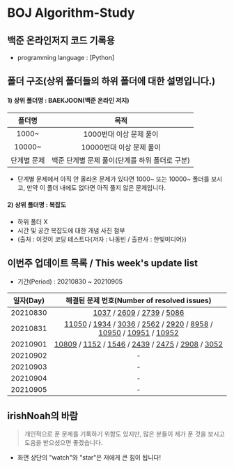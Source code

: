 # BOJ Algorithm-Study


## 백준 온라인저지 코드 기록용
* programming language : [Python]


## 폴더 구조(상위 폴더들의 하위 폴더에 대한 설명입니다.)
#### 1) 상위 폴더명 : BAEKJOON(백준 온라인 저지)

|   폴더명   |                      목적                       |     
| :------: | :-----------------------------------------------:|
| 1000~ |                1000번대 이상 문제 풀이                |
| 10000~ |              10000번대 이상 문제 풀이                |
| 단계별 문제 |   백준 단계별 문제 풀이(단계를 하위 폴더로 구분)   | 

* 단계별 문제에서 아직 안 올라온 문제가 있다면 1000~ 또는 10000~ 폴더를 보시고, 만약 이 폴더 내에도 없다면 아직 풀지 않은 문제입니다.

#### 2) 상위 폴더명 : 복잡도
- 하위 폴더 X
- 시간 및 공간 복잡도에 대한 개념 사진 첨부
- (출처 : 이것이 코딩 테스트다{저자 : 나동빈 / 출판사 : 한빛미디어})

## 이번주 업데이트 목록 / This week's update list
- 기간(Period) : 20210830 ~ 20210905

|   일자(Day)   |                   해결된 문제 번호(Number of resolved issues)                      |  
| :------: | :-----------------------------------------------:|
| 20210830 | [1037](https://github.com/irishNoah/Algorithm-Study/blob/main/BAEKJOON(%EB%B0%B1%EC%A4%80%20%EC%98%A8%EB%9D%BC%EC%9D%B8%20%EC%A0%80%EC%A7%80)/1000%EB%B2%88~/1037.py) / [2609](https://github.com/irishNoah/Algorithm-Study/blob/main/BAEKJOON(%EB%B0%B1%EC%A4%80%20%EC%98%A8%EB%9D%BC%EC%9D%B8%20%EC%A0%80%EC%A7%80)/1000%EB%B2%88~/2609.py) / [2739](https://github.com/irishNoah/Algorithm-Study/blob/main/BAEKJOON(%EB%B0%B1%EC%A4%80%20%EC%98%A8%EB%9D%BC%EC%9D%B8%20%EC%A0%80%EC%A7%80)/1000%EB%B2%88~/2739.py) / [5086](https://github.com/irishNoah/Algorithm-Study/blob/main/BAEKJOON(%EB%B0%B1%EC%A4%80%20%EC%98%A8%EB%9D%BC%EC%9D%B8%20%EC%A0%80%EC%A7%80)/1000%EB%B2%88~/5086.py)|
|  20210831  |  [11050](https://github.com/irishNoah/Algorithm-Study/blob/main/BAEKJOON(%EB%B0%B1%EC%A4%80%20%EC%98%A8%EB%9D%BC%EC%9D%B8%20%EC%A0%80%EC%A7%80)/10000%EB%B2%88~/11050(%EC%9D%B4%ED%95%AD%20%EA%B3%84%EC%88%98%201).py) / [1934](https://github.com/irishNoah/Algorithm-Study/blob/main/BAEKJOON(%EB%B0%B1%EC%A4%80%20%EC%98%A8%EB%9D%BC%EC%9D%B8%20%EC%A0%80%EC%A7%80)/1000%EB%B2%88~/1934(%EC%B5%9C%EC%86%8C%EA%B3%B5%EB%B0%B0%EC%88%98).py) / [3036](https://github.com/irishNoah/Algorithm-Study/blob/main/BAEKJOON(%EB%B0%B1%EC%A4%80%20%EC%98%A8%EB%9D%BC%EC%9D%B8%20%EC%A0%80%EC%A7%80)/1000%EB%B2%88~/3036(%EB%A7%81).py) / [2562](https://github.com/irishNoah/Algorithm-Study/blob/main/BAEKJOON(%EB%B0%B1%EC%A4%80%20%EC%98%A8%EB%9D%BC%EC%9D%B8%20%EC%A0%80%EC%A7%80)/1000%EB%B2%88~/2562(%EC%B5%9C%EB%8C%93%EA%B0%92).py) / [2920](https://github.com/irishNoah/Algorithm-Study/blob/main/BAEKJOON(%EB%B0%B1%EC%A4%80%20%EC%98%A8%EB%9D%BC%EC%9D%B8%20%EC%A0%80%EC%A7%80)/1000%EB%B2%88~/2920(%EC%9D%8C%EA%B3%84).py) / [8958](https://github.com/irishNoah/Algorithm-Study/blob/main/BAEKJOON(%EB%B0%B1%EC%A4%80%20%EC%98%A8%EB%9D%BC%EC%9D%B8%20%EC%A0%80%EC%A7%80)/1000%EB%B2%88~/8958(OX%ED%80%B4%EC%A6%88).py) / [10950](https://github.com/irishNoah/Algorithm-Study/blob/main/BAEKJOON(%EB%B0%B1%EC%A4%80%20%EC%98%A8%EB%9D%BC%EC%9D%B8%20%EC%A0%80%EC%A7%80)/10000%EB%B2%88~/10950(A%2BB%20-%203).py) / [10951](https://github.com/irishNoah/Algorithm-Study/blob/main/BAEKJOON(%EB%B0%B1%EC%A4%80%20%EC%98%A8%EB%9D%BC%EC%9D%B8%20%EC%A0%80%EC%A7%80)/10000%EB%B2%88~/10951(A%2BB%20-%204).py) / [10952](https://github.com/irishNoah/Algorithm-Study/blob/main/BAEKJOON(%EB%B0%B1%EC%A4%80%20%EC%98%A8%EB%9D%BC%EC%9D%B8%20%EC%A0%80%EC%A7%80)/10000%EB%B2%88~/10952(A%2BB%20-5).py) |  
|   20210901   |[10809](https://github.com/irishNoah/Algorithm-Study/blob/main/BAEKJOON(%EB%B0%B1%EC%A4%80%20%EC%98%A8%EB%9D%BC%EC%9D%B8%20%EC%A0%80%EC%A7%80)/10000%EB%B2%88~/10809(%EC%95%8C%ED%8C%8C%EB%B2%B3%20%EC%B0%BE%EA%B8%B0).py) / [1152](https://github.com/irishNoah/Algorithm-Study/blob/main/BAEKJOON(%EB%B0%B1%EC%A4%80%20%EC%98%A8%EB%9D%BC%EC%9D%B8%20%EC%A0%80%EC%A7%80)/1000%EB%B2%88~/1152(%EB%8B%A8%EC%96%B4%EC%9D%98%20%EA%B0%9C%EC%88%98).py) / [1546](https://github.com/irishNoah/Algorithm-Study/blob/main/BAEKJOON(%EB%B0%B1%EC%A4%80%20%EC%98%A8%EB%9D%BC%EC%9D%B8%20%EC%A0%80%EC%A7%80)/1000%EB%B2%88~/1546(%ED%8F%89%EA%B7%A0).py) / [2439](https://github.com/irishNoah/Algorithm-Study/blob/main/BAEKJOON(%EB%B0%B1%EC%A4%80%20%EC%98%A8%EB%9D%BC%EC%9D%B8%20%EC%A0%80%EC%A7%80)/1000%EB%B2%88~/2439(%EB%B3%84%20%EC%B0%8D%EA%B8%B0%20-%202).py) / [2475](https://github.com/irishNoah/Algorithm-Study/blob/main/BAEKJOON(%EB%B0%B1%EC%A4%80%20%EC%98%A8%EB%9D%BC%EC%9D%B8%20%EC%A0%80%EC%A7%80)/1000%EB%B2%88~/2475(%EA%B2%80%EC%A6%9D%EC%88%98).py) / [2908](https://github.com/irishNoah/Algorithm-Study/blob/main/BAEKJOON(%EB%B0%B1%EC%A4%80%20%EC%98%A8%EB%9D%BC%EC%9D%B8%20%EC%A0%80%EC%A7%80)/1000%EB%B2%88~/2908(%EC%83%81%EC%88%98).py) / [3052](https://github.com/irishNoah/Algorithm-Study/blob/main/BAEKJOON(%EB%B0%B1%EC%A4%80%20%EC%98%A8%EB%9D%BC%EC%9D%B8%20%EC%A0%80%EC%A7%80)/1000%EB%B2%88~/3052(%EB%82%98%EB%A8%B8%EC%A7%80).py)|  
|   20210902   |                   -                       |
|   20210903   |                   -                       |
|   20210904   |                   -                       |
|   20210905   |                   -                       |




## irishNoah의 바람
> 개인적으로 푼 문제를 기록하기 위함도 있지만, 많은 분들이 제가 푼 것을 보시고 도움을 받으셨으면 좋겠습니다.
- 화면 상단의 "watch"와 "star"은 저에게 큰 힘이 됩니다!
